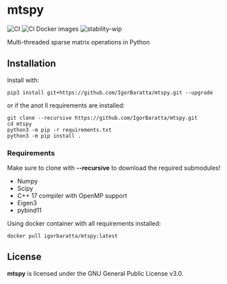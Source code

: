 # mtspy

![CI](https://github.com/IgorBaratta/mtspy/workflows/CI/badge.svg)
![CI Docker images](https://img.shields.io/docker/cloud/build/igorbaratta/mtspy)
![stability-wip](https://img.shields.io/badge/stability-work_in_progress-lightgrey.svg)

Multi-threaded sparse matrix operations in Python

## Installation

Install with:

```shell
pip3 install git+https://github.com/IgorBaratta/mtspy.git --upgrade
```

or if the anot ll requirements are installed:

```shell
git clone --recursive https://github.com/IgorBaratta/mtspy.git
cd mtspy
python3 -m pip -r requirements.txt
python3 -m pip install .
```

### Requirements

Make sure to clone with **--recursive** to download the required submodules!

- Numpy
- Scipy
- C++ 17 compiler with OpenMP support
- Eigen3
- pybind11

Using docker container with all requirements installed:

```shell
docker pull igorbaratta/mtspy:latest
```

## License

 **mtspy** is licensed under the GNU General Public License v3.0.
